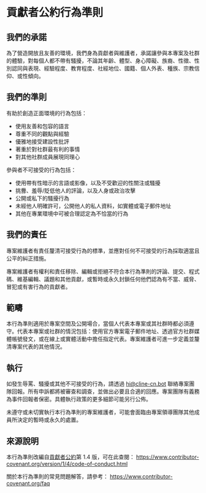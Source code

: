# 貢獻者公約行為準則

## 我們的承諾

為了營造開放且友善的環境，我們身為貢獻者與維護者，承諾讓參與本專案及社群的體驗，對每個人都不帶有騷擾，不論其年齡、體型、身心障礙、族裔、性徵、性別認同與表現、經驗程度、教育程度、社經地位、國籍、個人外表、種族、宗教信仰、或性傾向。

## 我們的準則

有助於創造正面環境的行為包括：

- 使用友善和包容的語言
- 尊重不同的觀點與經驗
- 優雅地接受建設性批評
- 著重於對社群最有利的事情
- 對其他社群成員展現同理心

參與者不可接受的行為包括：

- 使用帶有性暗示的言語或影像，以及不受歡迎的性關注或騷擾
- 挑釁、羞辱/貶低他人的評論，以及人身或政治攻擊
- 公開或私下的騷擾行為
- 未經他人明確許可，公開他人的私人資料，如實體或電子郵件地址
- 其他在專業環境中可被合理認定為不恰當的行為

## 我們的責任

專案維護者有責任釐清可接受行為的標準，並應對任何不可接受的行為採取適當且公平的糾正措施。

專案維護者有權利和責任移除、編輯或拒絕不符合本行為準則的評論、提交、程式碼、維基編輯、議題和其他貢獻，或暫時或永久封鎖任何他們認為有不當、威脅、冒犯或有害行為的貢獻者。

## 範疇

本行為準則適用於專案空間及公開場合，當個人代表本專案或其社群時都必須遵守。代表本專案或社群的情況包括：使用官方專案電子郵件地址、透過官方社群媒體帳號發文，或在線上或實體活動中擔任指定代表。專案維護者可進一步定義並釐清專案代表的其他情況。

## 執行

如發生辱罵、騷擾或其他不可接受的行為，請透過 hi@cline-cn.bot 聯絡專案團隊回報。所有申訴都將被審查和調查，並做出必要且合適的回應。專案團隊有義務為事件回報者保密。具體執行政策的更多細節可能另行公佈。

未遵守或未切實執行本行為準則的專案維護者，可能會面臨由專案領導團隊其他成員所決定的暫時或永久的處置。

## 來源說明

本行為準則改編自[貢獻者公約][homepage]第 1.4 版，可在此查閱：
https://www.contributor-covenant.org/version/1/4/code-of-conduct.html

[homepage]: https://www.contributor-covenant.org

關於本行為準則的常見問題解答，請參考：
https://www.contributor-covenant.org/faq
